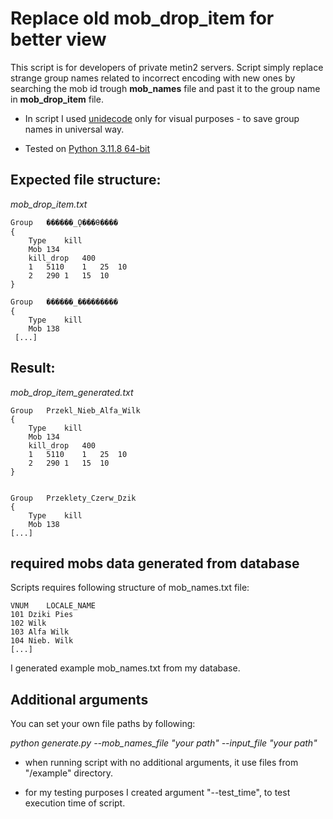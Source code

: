# Replace old mob_drop_item for better view

This script is for developers of private metin2 servers. 
Script simply replace strange group names related to incorrect encoding with new ones by searching the mob id trough **mob_names** file 
and past it to the group name in **mob_drop_item** file.

- In script I used [unidecode](https://github.com/avian2/unidecode) only for visual purposes - to save group names in universal way.

- Tested on [Python 3.11.8 64-bit](https://www.python.org/downloads/release/python-3118/)

## Expected file structure:
*mob_drop_item.txt*
```
Group	���ֹ���_Ǫ���θ����
{
	Type	kill
	Mob	134
	kill_drop	400
	1	5110	1	25	10
	2	290	1	15	10
}

Group	���ֹ���_���������
{
	Type	kill
	Mob	138
 [...]
```

## Result:
*mob_drop_item_generated.txt*
```
Group	Przekl_Nieb_Alfa_Wilk
{
	Type	kill
	Mob	134
	kill_drop	400
	1	5110	1	25	10
	2	290	1	15	10
}


Group	Przeklety_Czerw_Dzik
{
	Type	kill
	Mob	138
[...]
```

## required mobs data generated from database

Scripts requires following structure of mob_names.txt file:

```
VNUM	LOCALE_NAME
101	Dziki Pies
102	Wilk
103	Alfa Wilk
104	Nieb. Wilk
[...]
```
I generated example mob_names.txt from my database.

## Additional arguments

You can set your own file paths by following:

*python generate.py --mob_names_file "your path" --input_file "your path"*

- when running script with no additional arguments, it use files from "/example" directory.

- for my testing purposes I created argument "--test_time", to test execution time of script.
